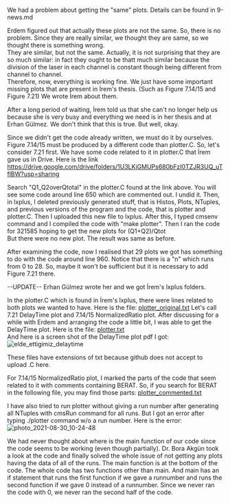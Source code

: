 We had a problem about getting the "same" plots. Details can be found in 9-news.md 

Erdem figured out that actually these plots are not the same. So, there is no problem. Since they are really similar, we thought they are same, so we thought there is something wrong.   
They are similar, but not the same. Actually, it is not surprising that they are so much similar: in fact they ought to be thatt much similar because the division of the laser in each channel is constant though being different from channel to channel.   
Therefore, now, everything is working fine. We just have some important missing plots that are present in İrem's thesis. (Such as Figure 7.14/15 and Figure 7.21) We wrote İrem about them. 

After a long period of waiting, İrem told us that she can't no longer help us because she is very busy and everything we need is in her thesis and at Erhan Gülmez. We don't think that this is true. But well, okay.

Since we didn't get the code already written, we must do it by ourselves. Figure 7.14/15 must be produced by a different code than plotter.C. So, let's consider 7.21 first. We have some code related to it in plotter.C that İrem gave us in Drive. Here is the link https://drive.google.com/drive/folders/1U3LKjGMUPs680bFzI0TZJR3UQ_uTflBW?usp=sharing

Search "Q1_Q2overQtotal" in the plotter.C found at the link above. You will see some code around line 650 which are commented out. I undid it. Then, in lxplus, I deleted previously generated stuff, that is Histos, Plots, NTuples, and previous versions of the program and the code, that is plotter and plotter.C. Then I uploaded this new file to lxplus. After this, I typed cmsenv command and I compiled the code with "make plotter". Then I ran the code for 321585 hoping to get the new plots for (Q1+Q2)/Qtot  
But there were no new plot. The result was same as before.  

After examining the code, now I realised that 29 plots we got has something to do with the code around line 960. Notice that there is a "n" which runs from 0 to 28. So, maybe it won't be sufficient but it is necessary to add Figure 7.21 there.

--UPDATE-- Erhan Gülmez wrote her and we got İrem's lxplus folders.

In the plotter.C which is found in İrem's lxplus, there were lines related to both plots we wanted to have. Here is the file: [plotter_original.txt](https://github.com/beratgonultas/raddam-diary/files/6834161/plotter_original.txt)
 Let's call 7.21 DelayTime plot and 7.14/15 NormalizedRatio plot. After discussing for a while with Erdem and arranging the code a little bit, I was able to get the DelayTime plot. Here is the file: [plotter.txt](https://github.com/beratgonultas/raddam-diary/files/6834155/plotter.txt)  
 And here is a screen shot of the DelayTime plot pdf I got: ![elde_ettigimiz_delaytime](https://user-images.githubusercontent.com/18188275/126025542-dc524da2-8284-4225-8a80-733d5bea4bfe.png)

These files have extensions of txt because github does not accept to upload .C  here.

For 7.14/15 NormalizedRatio plot, I marked the parts of the code that seem related to it with comments containing BERAT. So, if you search for BERAT in the following file, you may find those parts: [plotter_commented.txt](https://github.com/beratgonultas/raddam-diary/files/7074925/plotter_commented.txt)

I have also tried to run plotter without giving a run number after generating all NTuples with cmsRun command for all runs. But I got an error after typing ./plotter command w/o a run number. Here is the error: ![photo_2021-08-30_10-24-48](https://user-images.githubusercontent.com/18188275/131301847-0c69e11a-11fd-4e1d-94bb-8e3b8e9e7483.jpg)

We had never thought about where is the main function of our code since the code seems to be working (even though partially). Dr. Bora Akgün took a look at the code and finally solved the whole issue of not getting any plots having the data of all of the runs. The main function is at the bottom of the code. The whole code has two functions other than main. And main has an if statement that runs the first function if we gave a runnumber and runs the second function if we gave 0 instead of a runnumber. Since we never ran the code with 0, we never ran the second half of the code. 

